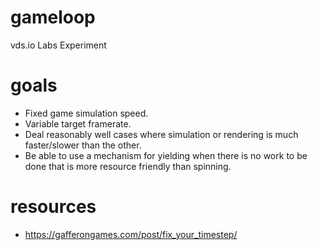 # gameloop
vds.io Labs Experiment

# goals
- Fixed game simulation speed.
- Variable target framerate.
- Deal reasonably well cases where simulation or rendering is much faster/slower than the other.
- Be able to use a mechanism for yielding when there is no work to be done that is more resource friendly than spinning.

# resources
- https://gafferongames.com/post/fix_your_timestep/
